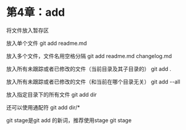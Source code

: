 # 第4章：add

将文件放入暂存区

放入单个文件
git add readme.md

放入多个文件，文件名用空格分隔
git add readme.md changelog.md

放入所有未跟踪或者已修改的文件（当前目录及其子目录的）
git add .

放入所有未跟踪或者已修改的文件（和当前在哪个目录无关）
git add --all

放入指定目录下的所有文件
git add dir

还可以使用通配符
git add dir/*

git stage是git add 的新词，推荐使用stage
git stage